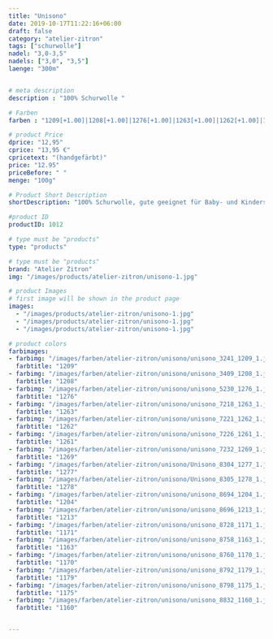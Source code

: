 ```yaml
---
title: "Unisono"
date: 2019-10-17T11:22:16+06:00
draft: false
category: "atelier-zitron"
tags: ["schurwolle"]	
nadel: "3,0-3,5" 
nadels: ["3,0", "3,5"] 
laenge: "300m"	


# meta description
description : "100% Schurwolle "

# Farben
farben : "1209[+1.00]|1208[+1.00]|1276[+1.00]|1263[+1.00]|1262[+1.00]|1261[+1.00]|1269[+1.00]|1277[+1.00]|1278[+1.00]|1204[+1.00]|1213[+1.00]|1171|1163|1170|1179|1175|1160"

# product Price
dprice: "12,95"
cprice: "13,95 €"
cpricetext: "(handgefärbt)"
price: "12.95"
priceBefore: " "
menge: "100g"

# Product Short Description
shortDescription: "100% Schurwolle, gute geeignet für Baby- und Kindersachen"

#product ID
productID: 1012

# type must be "products"
type: "products"

# type must be "products"
brand: "Atelier Zitron"
img: "/images/products/atelier-zitron/unisono-1.jpg"   

# product Images
# first image will be shown in the product page
images:
  - "/images/products/atelier-zitron/unisono-1.jpg"
  - "/images/products/atelier-zitron/unisono-1.jpg"
  - "/images/products/atelier-zitron/unisono-1.jpg"

# product colors
farbimages:
- farbimg: "/images/farben/atelier-zitron/unisono/unisono_3241_1209_1.jpg"	
  farbtitle: "1209"
- farbimg: "/images/farben/atelier-zitron/unisono/unisono_3409_1208_1.jpg"	
  farbtitle: "1208"
- farbimg: "/images/farben/atelier-zitron/unisono/unisono_5230_1276_1.jpg"	
  farbtitle: "1276"
- farbimg: "/images/farben/atelier-zitron/unisono/unisono_7218_1263_1.jpg"	
  farbtitle: "1263"
- farbimg: "/images/farben/atelier-zitron/unisono/unisono_7221_1262_1.jpg"	
  farbtitle: "1262"
- farbimg: "/images/farben/atelier-zitron/unisono/unisono_7226_1261_1.jpg"	
  farbtitle: "1261"
- farbimg: "/images/farben/atelier-zitron/unisono/unisono_7232_1269_1.jpg"	
  farbtitle: "1269"
- farbimg: "/images/farben/atelier-zitron/unisono/Unisono_8304_1277_1.jpg"	
  farbtitle: "1277"
- farbimg: "/images/farben/atelier-zitron/unisono/Unisono_8305_1278_1.jpg"	
  farbtitle: "1278"
- farbimg: "/images/farben/atelier-zitron/unisono/unisono_8694_1204_1.jpg"	
  farbtitle: "1204"
- farbimg: "/images/farben/atelier-zitron/unisono/unisono_8696_1213_1.jpg"	
  farbtitle: "1213"
- farbimg: "/images/farben/atelier-zitron/unisono/unisono_8728_1171_1.jpg"	
  farbtitle: "1171"
- farbimg: "/images/farben/atelier-zitron/unisono/unisono_8758_1163_1.jpg"	
  farbtitle: "1163"
- farbimg: "/images/farben/atelier-zitron/unisono/unisono_8760_1170_1.jpg"	
  farbtitle: "1170"
- farbimg: "/images/farben/atelier-zitron/unisono/unisono_8792_1179_1.jpg"	
  farbtitle: "1179"
- farbimg: "/images/farben/atelier-zitron/unisono/unisono_8798_1175_1.jpg"	
  farbtitle: "1175"
- farbimg: "/images/farben/atelier-zitron/unisono/unisono_8832_1160_1.jpg"	
  farbtitle: "1160"


---
```



